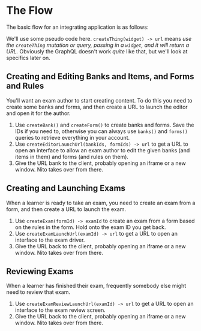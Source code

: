 # The Flow

The basic flow for an integrating application is as follows:

<aside class="notice">
We'll use some pseudo code here. <code>createThing(widget) -> url</code> means <i>use the <code>createThing</code> mutation or query, passing in a <code>widget</code>, and it will return a URL.</i>
Obviously the GraphQL doesn't work <i>quite</i> like that, but we'll look at specifics later on.
</aside>

## Creating and Editing Banks and Items, and Forms and Rules

You'll want an exam author to start creating content. To do this you need to create some banks and forms, and then create a URL to launch the editor and open it for the author. 

1. Use `createBank()` and `createForm()` to create banks and forms. Save the IDs if you need to, otherwise you can always use `banks()` and `forms()` queries to retrieve everything in your account.
2. Use `createEditorLaunchUrl(bankIds, formIds) -> url` to get a URL to open an interface to allow an exam author to edit the given banks (and items in them) and forms (and rules on them).
3. Give the URL bank to the client, probably opening an iframe or a new window. Nito takes over from there.

## Creating and Launching Exams

When a learner is ready to take an exam, you need to create an exam from a form, and then create a URL to launch the exam.

1. Use `createExam(formId) -> examId` to create an exam from a form based on the rules in the form. Hold onto the exam ID you get back.
2. Use `createExamLaunchUrl(examId) -> url` to get a URL to open an interface to the exam driver.
3. Give the URL back to the client, probably opening an iframe or a new window. Nito takes over from there.

## Reviewing Exams

When a learner has finished their exam, frequently somebody else might need to review that exam.

1. Use `createExamReviewLaunchUrl(examId) -> url` to get a URL to open an interface to the exam review screen.
2. Give the URL back to the client, probably opening an iframe or a new window. Nito takes over from there.

